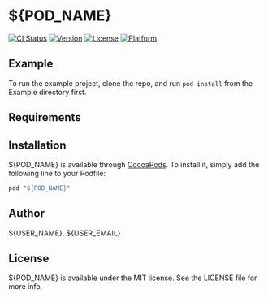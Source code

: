# ${POD_NAME}

[![CI Status](http://img.shields.io/travis/${USER_NAME}/${REPO_NAME}.svg?style=flat)](https://travis-ci.org/${USER_NAME}/${REPO_NAME})
[![Version](https://img.shields.io/cocoapods/v/${POD_NAME}.svg?style=flat)](http://cocoapods.org/pods/${POD_NAME})
[![License](https://img.shields.io/cocoapods/l/${POD_NAME}.svg?style=flat)](http://cocoapods.org/pods/${POD_NAME})
[![Platform](https://img.shields.io/cocoapods/p/${POD_NAME}.svg?style=flat)](http://cocoapods.org/pods/${POD_NAME})

## Example

To run the example project, clone the repo, and run `pod install` from the Example directory first.

## Requirements

## Installation

${POD_NAME} is available through [CocoaPods](http://cocoapods.org). To install
it, simply add the following line to your Podfile:

```ruby
pod "${POD_NAME}"
```

## Author

${USER_NAME}, ${USER_EMAIL}

## License

${POD_NAME} is available under the MIT license. See the LICENSE file for more info.
